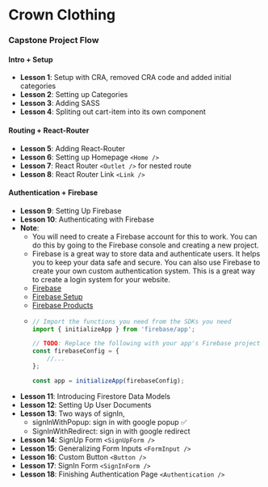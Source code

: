 # Crown Clothing
### Capstone Project Flow
#### Intro + Setup
- __Lesson 1__: Setup with CRA, removed CRA code and added initial categories
- __Lesson 2__: Setting up Categories
- __Lesson 3__: Adding SASS
- __Lesson 4__: Spliting out cart-item into its own component
#### Routing + React-Router
- __Lesson 5__: Adding React-Router
- __Lesson 6__: Setting up Homepage `<Home />`
- __Lesson 7__: React Router `<Outlet />` for nested route
- __Lesson 8__: React Router Link `<Link />` 

#### Authentication + Firebase
- __Lesson 9__: Setting Up Firebase
- __Lesson 10__: Authenticating with Firebase
- __Note__:
  - You will need to create a Firebase account for this to work.  You can do this by going to the Firebase console and creating a new project.
  - Firebase is a great way to store data and authenticate users. It helps you to keep your data safe and secure. You can also use Firebase to create your own custom authentication system. This is a great way to create a login system for your website.
  - [Firebase](https://firebase.google.com/)
  - [Firebase Setup](https://firebase.google.com/docs/web/setup)
  - [Firebase Products](https://firebase.google.com/docs/web/setup#available-libraries)
  - ```js // Firebase Setup
    // Import the functions you need from the SDKs you need
    import { initializeApp } from 'firebase/app';

    // TODO: Replace the following with your app's Firebase project configuration
    const firebaseConfig = {
        //...
    };

    const app = initializeApp(firebaseConfig);
    ```
- __Lesson 11__: Introducing Firestore Data Models
- __Lesson 12__: Setting Up User Documents
- __Lesson 13__: Two ways of signIn,
    - signInWithPopup: sign in with google popup ✅
    - SignInWithRedirect: sign in with google redirect
- __Lesson 14__: SignUp Form `<SignUpForm />`
- __Lesson 15__: Generalizing Form Inputs `<FormInput />`
- __Lesson 16__: Custom Button `<Button />`
- __Lesson 17__: SignIn Form `<SignInForm />`
- __Lesson 18__: Finishing Authentication Page `<Authentication />`